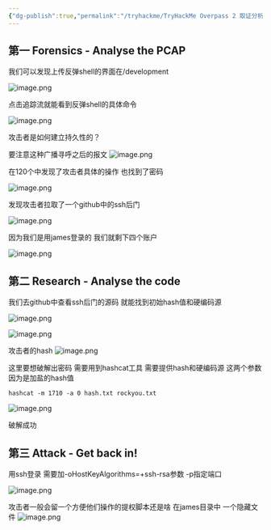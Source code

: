 ```yaml
---
{"dg-publish":true,"permalink":"/tryhackme/TryHackMe Overpass 2 取证分析/","tags":["#tryhackme","应急响应"]}
---
```



## 第一 Forensics - Analyse the PCAP

我们可以发现上传反弹shell的界面在/development

![image.png](https://s2.loli.net/2025/04/20/pEft2YMZLRjxF8V.png)

点击追踪流就能看到反弹shell的具体命令

![image.png](https://s2.loli.net/2025/04/20/7b84EhAkI1RewVc.png)


攻击者是如何建立持久性的？

要注意这种广播寻呼之后的报文 
![image.png](https://s2.loli.net/2025/04/20/WPE7Dv9Ixh3oUCt.png)

在120个中发现了攻击者具体的操作 也找到了密码

![image.png](https://s2.loli.net/2025/04/20/4h8xZqTjzc5wln1.png)


发现攻击者拉取了一个github中的ssh后门


![image.png](https://s2.loli.net/2025/04/20/Czg4YPEBfd5hVDn.png)

因为我们是用james登录的 我们就剩下四个账户


![image.png](https://s2.loli.net/2025/04/20/jSrctIFqUv976xa.png)


## 第二 Research - Analyse the code


我们去github中查看ssh后门的源码 就能找到初始hash值和硬编码源

![image.png](https://s2.loli.net/2025/04/20/92o3F48rpuxzYaX.png)

![image.png](https://s2.loli.net/2025/04/20/f7yI4nSkcCRiQNH.png)


攻击者的hash
![image.png](https://s2.loli.net/2025/04/20/E4Herzow98nyMUI.png)

这里要想破解出密码 需要用到hashcat工具 需要提供hash和硬编码源 这两个参数 因为是加盐的hash值
 
```
hashcat -m 1710 -a 0 hash.txt rockyou.txt
```

![image.png](https://s2.loli.net/2025/04/20/V2QSdMyhwYOZ4ec.png)

破解成功

## 第三 Attack - Get back in!

用ssh登录 需要加-oHostKeyAlgorithms=+ssh-rsa参数 -p指定端口

![image.png](https://s2.loli.net/2025/04/20/nMbZaluFWYKUPrm.png)

攻击者一般会留一个方便他们操作的提权脚本还是啥 在james目录中 一个隐藏文件
![image.png](https://s2.loli.net/2025/04/20/CTI4LBwlMtEzJdY.png)
